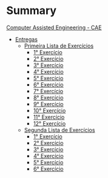 # Summary
[Computer Assisted Engineering - CAE](title-page.md)

- [Entregas]()
	+ [Primeira Lista de Exercícios]()
		* [1° Exercício](results/first_list/exec1.md)
		* [2° Exercício](results/first_list/exec2.md)
		* [3° Exercício](results/first_list/exec3.md)
		* [4° Exercício](results/first_list/exec4.md)
		* [5° Exercício](results/first_list/exec5.md)
		* [6° Exercício](results/first_list/exec6.md)
		* [7° Exercício](results/first_list/exec7.md)
		* [8° Exercício](results/first_list/exec8.md)
		* [9° Exercício]()
		* [10° Exercício]()
		* [11° Exercício]()
		* [12° Exercício]()
	+ [Segunda Lista de Exercícios]()
		* [1° Exercício](results/second_list/exec1.md)
		* [2° Exercício]()
		* [3° Exercício]()
		* [4° Exercício]()
		* [5° Exercício]()
		* [6° Exercício]()
